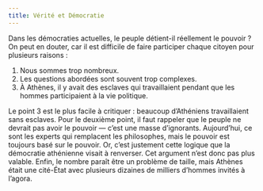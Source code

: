 ```yaml
---
title: Vérité et Démocratie
---
```


Dans les démocraties actuelles, le peuple détient-il réellement le pouvoir ? On peut en douter, car il est difficile de faire participer chaque citoyen pour plusieurs raisons :

1. Nous sommes trop nombreux.
2. Les questions abordées sont souvent trop complexes.
3. À Athènes, il y avait des esclaves qui travaillaient pendant que les hommes participaient à la vie politique.

Le point 3 est le plus facile à critiquer : beaucoup d’Athéniens travaillaient sans esclaves.
Pour le deuxième point, il faut rappeler que le peuple ne devrait pas avoir le pouvoir — c’est une masse d’ignorants.
Aujourd’hui, ce sont les experts qui remplacent les philosophes, mais le pouvoir est toujours basé sur le pouvoir.
Or, c’est justement cette logique que la démocratie athénienne visait à renverser. Cet argument n’est donc pas plus valable.
Enfin, le nombre paraît être un problème de taille, mais Athènes était une cité-État avec plusieurs dizaines de milliers d’hommes invités à l’agora.